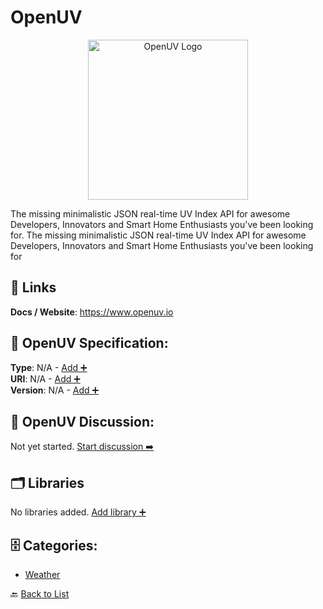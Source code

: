 # OpenUV
<p align="center">
    <img width="256" src="https://raw.githubusercontent.com/apis-list/apis-list/main/apis/openuv/logo_256x256.png" alt="OpenUV Logo"/>
</p>
The missing minimalistic JSON real-time UV Index API for awesome Developers, Innovators and Smart Home Enthusiasts you've been looking for.  The missing minimalistic JSON real-time UV Index API for awesome Developers, Innovators and Smart Home Enthusiasts you've been looking for

##  🔗 Links
**Docs / Website**: https://www.openuv.io

## 🧬 OpenUV Specification:
**Type**: N/A - [Add ➕](https://github.com/apis-list/apis-list/edit/main/apis.yaml#L14408)  
**URI**: N/A - [Add ➕](https://github.com/apis-list/apis-list/edit/main/apis.yaml#L14408)  
**Version**: N/A - [Add ➕](https://github.com/apis-list/apis-list/edit/main/apis.yaml#L14408)

## 💬 OpenUV Discussion:
Not yet started. [Start discussion ➡️](https://github.com/apis-list/apis-list/discussions/new)

## 🗂️ Libraries

No libraries added. [Add library ➕](https://github.com/apis-list/apis-list/edit/main/apis.yaml#L14408)    


## 🗄️ Categories:
- [Weather](https://github.com/apis-list/apis-list#weather-)

🔙  [Back to List](https://github.com/apis-list/apis-list)

